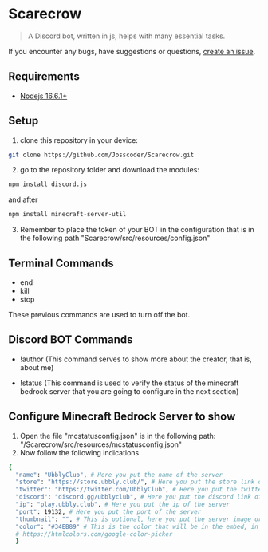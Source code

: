 # Scarecrow

> A Discord bot, written in js, helps with many essential tasks.

If you encounter any bugs, have suggestions or questions, [create an issue](https://github.com/Josscoder/Scarecrow/issues/new).

## Requirements

- [Nodejs 16.6.1+](https://nodejs.org/download/release/v16.6.1/)

## Setup

1) clone this repository in your device:
```sh
git clone https://github.com/Josscoder/Scarecrow.git
```
2) go to the repository folder and download the modules:
```sh
npm install discord.js
```
and after
```sh
npm install minecraft-server-util
```
3) Remember to place the token of your BOT in the configuration that is in the following path "Scarecrow/src/resources/config.json"

## Terminal Commands

- end
- kill
- stop

These previous commands are used to turn off the bot.

## Discord BOT Commands

- !author (This command serves to show more about the creator, that is, about me)

- !status (This command is used to verify the status of the minecraft bedrock server that you are going to configure in the next section)

## Configure Minecraft Bedrock Server to show

1) Open the file "mcstatusconfig.json" is in the following path: "/Scarecrow/src/resources/mcstatusconfig.json"
2) Now follow the following indications
```sh
{
  "name": "UbblyClub", # Here you put the name of the server
  "store": "https://store.ubbly.club/", # Here you put the store link of the server
  "twitter": "https://twitter.com/UbblyClub", # Here you put the twitter link of the server
  "discord": "discord.gg/ubblyclub", # Here you put the discord link of the server
  "ip": "play.ubbly.club", # Here you put the ip of the server
  "port": 19132, # Here you put the port of the server
  "thumbnail": "", # This is optional, here you put the server image or another one you want
  "color": "#34EB89" # This is the color that will be in the embed, in the following link you can select a color
  # https://htmlcolors.com/google-color-picker
  }
```
